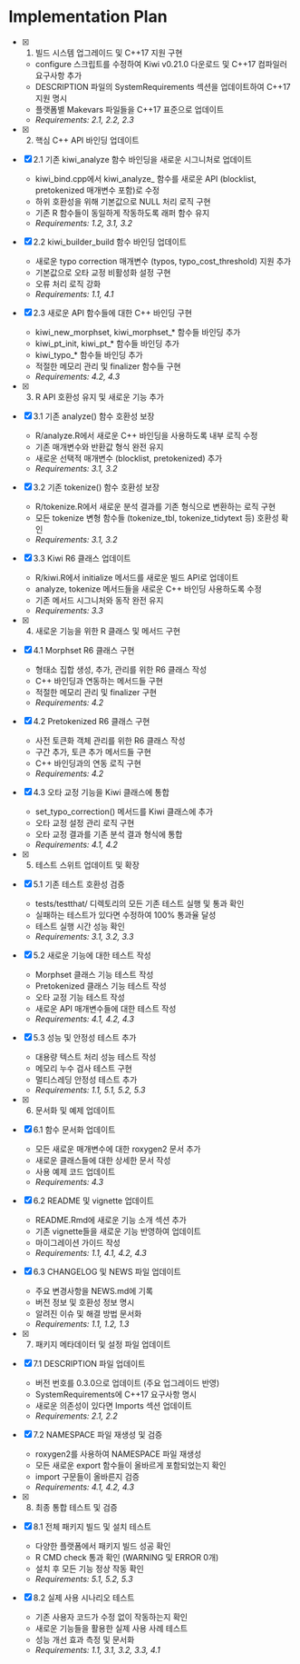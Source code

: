 # Implementation Plan

- [x] 1. 빌드 시스템 업그레이드 및 C++17 지원 구현
  - configure 스크립트를 수정하여 Kiwi v0.21.0 다운로드 및 C++17 컴파일러 요구사항 추가
  - DESCRIPTION 파일의 SystemRequirements 섹션을 업데이트하여 C++17 지원 명시
  - 플랫폼별 Makevars 파일들을 C++17 표준으로 업데이트
  - _Requirements: 2.1, 2.2, 2.3_

- [x] 2. 핵심 C++ API 바인딩 업데이트
- [x] 2.1 기존 kiwi_analyze 함수 바인딩을 새로운 시그니처로 업데이트
  - kiwi_bind.cpp에서 kiwi_analyze_ 함수를 새로운 API (blocklist, pretokenized 매개변수 포함)로 수정
  - 하위 호환성을 위해 기본값으로 NULL 처리 로직 구현
  - 기존 R 함수들이 동일하게 작동하도록 래퍼 함수 유지
  - _Requirements: 1.2, 3.1, 3.2_

- [x] 2.2 kiwi_builder_build 함수 바인딩 업데이트
  - 새로운 typo correction 매개변수 (typos, typo_cost_threshold) 지원 추가
  - 기본값으로 오타 교정 비활성화 설정 구현
  - 오류 처리 로직 강화
  - _Requirements: 1.1, 4.1_

- [x] 2.3 새로운 API 함수들에 대한 C++ 바인딩 구현
  - kiwi_new_morphset, kiwi_morphset_* 함수들 바인딩 추가
  - kiwi_pt_init, kiwi_pt_* 함수들 바인딩 추가  
  - kiwi_typo_* 함수들 바인딩 추가
  - 적절한 메모리 관리 및 finalizer 함수들 구현
  - _Requirements: 4.2, 4.3_

- [x] 3. R API 호환성 유지 및 새로운 기능 추가
- [x] 3.1 기존 analyze() 함수 호환성 보장
  - R/analyze.R에서 새로운 C++ 바인딩을 사용하도록 내부 로직 수정
  - 기존 매개변수와 반환값 형식 완전 유지
  - 새로운 선택적 매개변수 (blocklist, pretokenized) 추가
  - _Requirements: 3.1, 3.2_

- [x] 3.2 기존 tokenize() 함수 호환성 보장
  - R/tokenize.R에서 새로운 분석 결과를 기존 형식으로 변환하는 로직 구현
  - 모든 tokenize 변형 함수들 (tokenize_tbl, tokenize_tidytext 등) 호환성 확인
  - _Requirements: 3.1, 3.2_

- [x] 3.3 Kiwi R6 클래스 업데이트
  - R/kiwi.R에서 initialize 메서드를 새로운 빌드 API로 업데이트
  - analyze, tokenize 메서드들을 새로운 C++ 바인딩 사용하도록 수정
  - 기존 메서드 시그니처와 동작 완전 유지
  - _Requirements: 3.3_

- [x] 4. 새로운 기능을 위한 R 클래스 및 메서드 구현
- [x] 4.1 Morphset R6 클래스 구현
  - 형태소 집합 생성, 추가, 관리를 위한 R6 클래스 작성
  - C++ 바인딩과 연동하는 메서드들 구현
  - 적절한 메모리 관리 및 finalizer 구현
  - _Requirements: 4.2_

- [x] 4.2 Pretokenized R6 클래스 구현
  - 사전 토큰화 객체 관리를 위한 R6 클래스 작성
  - 구간 추가, 토큰 추가 메서드들 구현
  - C++ 바인딩과의 연동 로직 구현
  - _Requirements: 4.2_

- [x] 4.3 오타 교정 기능을 Kiwi 클래스에 통합
  - set_typo_correction() 메서드를 Kiwi 클래스에 추가
  - 오타 교정 설정 관리 로직 구현
  - 오타 교정 결과를 기존 분석 결과 형식에 통합
  - _Requirements: 4.1, 4.2_

- [x] 5. 테스트 스위트 업데이트 및 확장
- [x] 5.1 기존 테스트 호환성 검증
  - tests/testthat/ 디렉토리의 모든 기존 테스트 실행 및 통과 확인
  - 실패하는 테스트가 있다면 수정하여 100% 통과율 달성
  - 테스트 실행 시간 성능 확인
  - _Requirements: 3.1, 3.2, 3.3_

- [x] 5.2 새로운 기능에 대한 테스트 작성
  - Morphset 클래스 기능 테스트 작성
  - Pretokenized 클래스 기능 테스트 작성
  - 오타 교정 기능 테스트 작성
  - 새로운 API 매개변수들에 대한 테스트 작성
  - _Requirements: 4.1, 4.2, 4.3_

- [x] 5.3 성능 및 안정성 테스트 추가
  - 대용량 텍스트 처리 성능 테스트 작성
  - 메모리 누수 검사 테스트 구현
  - 멀티스레딩 안정성 테스트 추가
  - _Requirements: 1.1, 5.1, 5.2, 5.3_

- [x] 6. 문서화 및 예제 업데이트
- [x] 6.1 함수 문서화 업데이트
  - 모든 새로운 매개변수에 대한 roxygen2 문서 추가
  - 새로운 클래스들에 대한 상세한 문서 작성
  - 사용 예제 코드 업데이트
  - _Requirements: 4.3_

- [x] 6.2 README 및 vignette 업데이트
  - README.Rmd에 새로운 기능 소개 섹션 추가
  - 기존 vignette들을 새로운 기능 반영하여 업데이트
  - 마이그레이션 가이드 작성
  - _Requirements: 1.1, 4.1, 4.2, 4.3_

- [x] 6.3 CHANGELOG 및 NEWS 파일 업데이트
  - 주요 변경사항을 NEWS.md에 기록
  - 버전 정보 및 호환성 정보 명시
  - 알려진 이슈 및 해결 방법 문서화
  - _Requirements: 1.1, 1.2, 1.3_

- [x] 7. 패키지 메타데이터 및 설정 파일 업데이트
- [x] 7.1 DESCRIPTION 파일 업데이트
  - 버전 번호를 0.3.0으로 업데이트 (주요 업그레이드 반영)
  - SystemRequirements에 C++17 요구사항 명시
  - 새로운 의존성이 있다면 Imports 섹션 업데이트
  - _Requirements: 2.1, 2.2_

- [x] 7.2 NAMESPACE 파일 재생성 및 검증
  - roxygen2를 사용하여 NAMESPACE 파일 재생성
  - 모든 새로운 export 함수들이 올바르게 포함되었는지 확인
  - import 구문들이 올바른지 검증
  - _Requirements: 4.1, 4.2, 4.3_

- [x] 8. 최종 통합 테스트 및 검증
- [x] 8.1 전체 패키지 빌드 및 설치 테스트
  - 다양한 플랫폼에서 패키지 빌드 성공 확인
  - R CMD check 통과 확인 (WARNING 및 ERROR 0개)
  - 설치 후 모든 기능 정상 작동 확인
  - _Requirements: 5.1, 5.2, 5.3_

- [x] 8.2 실제 사용 시나리오 테스트
  - 기존 사용자 코드가 수정 없이 작동하는지 확인
  - 새로운 기능들을 활용한 실제 사용 사례 테스트
  - 성능 개선 효과 측정 및 문서화
  - _Requirements: 1.1, 3.1, 3.2, 3.3, 4.1_